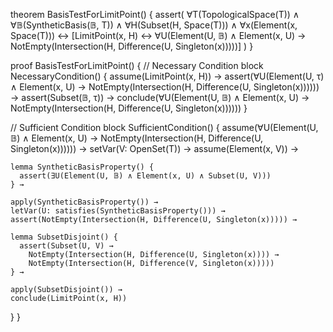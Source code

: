 theorem BasisTestForLimitPoint() {
  assert(
    ∀T(TopologicalSpace(T)) ∧
    ∀𝔹(SyntheticBasis(𝔹, T)) ∧
    ∀H(Subset(H, Space(T))) ∧
    ∀x(Element(x, Space(T))) ↔
    [LimitPoint(x, H) ↔ ∀U(Element(U, 𝔹) ∧ Element(x, U) → 
      NotEmpty(Intersection(H, Difference(U, Singleton(x)))))]
  )
}

proof BasisTestForLimitPoint() {
  // Necessary Condition
  block NecessaryCondition() {
    assume(LimitPoint(x, H)) →
    assert(∀U(Element(U, τ) ∧ Element(x, U) → 
      NotEmpty(Intersection(H, Difference(U, Singleton(x)))))) →
    assert(Subset(𝔹, τ)) →
    conclude(∀U(Element(U, 𝔹) ∧ Element(x, U) → 
      NotEmpty(Intersection(H, Difference(U, Singleton(x))))))
  }

  // Sufficient Condition
  block SufficientCondition() {
    assume(∀U(Element(U, 𝔹) ∧ Element(x, U) → 
      NotEmpty(Intersection(H, Difference(U, Singleton(x)))))) →
    setVar(V: OpenSet(T)) →
    assume(Element(x, V)) →
    
    lemma SyntheticBasisProperty() {
      assert(∃U(Element(U, 𝔹) ∧ Element(x, U) ∧ Subset(U, V)))
    } →
    
    apply(SyntheticBasisProperty()) →
    letVar(U: satisfies(SyntheticBasisProperty())) →
    assert(NotEmpty(Intersection(H, Difference(U, Singleton(x))))) →
    
    lemma SubsetDisjoint() {
      assert(Subset(U, V) → 
        NotEmpty(Intersection(H, Difference(U, Singleton(x)))) →
        NotEmpty(Intersection(H, Difference(V, Singleton(x)))))
    } →
    
    apply(SubsetDisjoint()) →
    conclude(LimitPoint(x, H))
  }
}